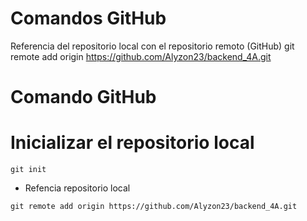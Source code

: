 # Comandos GitHub

Referencia del repositorio local con el repositorio remoto (GitHub)
git remote add origin https://github.com/Alyzon23/backend_4A.git

# Comando GitHub

# Inicializar el repositorio local
```
git init
```
- Refencia repositorio local
```
git remote add origin https://github.com/Alyzon23/backend_4A.git
```